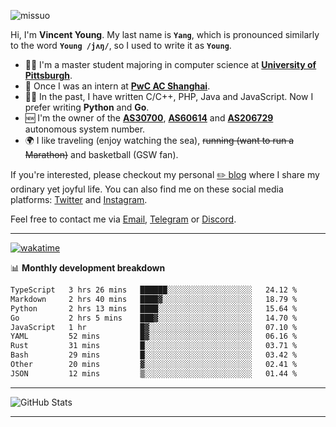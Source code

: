 <p align="left"> <img src="https://komarev.com/ghpvc/?username=missuo&label=Profile%20views&color=0e75b6&style=flat" alt="missuo" /> </p>


Hi, I'm **Vincent Young**. My last name is **`Yang`**, which is pronounced similarly to the word **`Young /jʌŋ/`**, so I used to write it as **`Young`**. 

-  👨‍🎓 I'm a master student majoring in computer science at [**University of Pittsburgh**](https://www.pitt.edu).
-  💼 Once I was an intern at **[PwC AC Shanghai](https://www.linkedin.com/company/pwc-ac-shanghai/)**.
-  👨‍💻 In the past, I have written C/C++, PHP, Java and JavaScript. Now I prefer writing **Python** and **Go**.
-  🆕 I'm the owner of the **[AS30700](https://bgp.tools/as/30700)**, **[AS60614](https://bgp.tools/as/60614)** and **[AS206729](https://bgp.tools/as/206729)** autonomous system number.
-  🌍 I like traveling (enjoy watching the sea), ~~running (want to run a Marathon)~~ and basketball (GSW fan).

If you're interested, please checkout my personal [✏️ blog](https://missuo.me/) where I share my ordinary yet joyful life. You can also find me on these social media platforms: [Twitter](https://twitter.com/m1ssuo) and [Instagram](https://www.instagram.com/missuo.me).

Feel free to contact me via <a href="mailto:i@yyt.moe">Email</a>, [Telegram](https://t.me/missuo) or [Discord](https://discordapp.com/users/missuo#7448).

-------

[![wakatime](https://wakatime.com/badge/user/c13cd961-40ca-417a-afb6-1f9ea8ac295c.svg)](https://wakatime.com/@missuo)

📊 **Monthly development breakdown**
<!--START_SECTION:waka-->

```txt
TypeScript   3 hrs 26 mins   ██████░░░░░░░░░░░░░░░░░░░   24.12 %
Markdown     2 hrs 40 mins   ████▓░░░░░░░░░░░░░░░░░░░░   18.79 %
Python       2 hrs 13 mins   ████░░░░░░░░░░░░░░░░░░░░░   15.64 %
Go           2 hrs 5 mins    ███▓░░░░░░░░░░░░░░░░░░░░░   14.70 %
JavaScript   1 hr            █▓░░░░░░░░░░░░░░░░░░░░░░░   07.10 %
YAML         52 mins         █▓░░░░░░░░░░░░░░░░░░░░░░░   06.16 %
Rust         31 mins         █░░░░░░░░░░░░░░░░░░░░░░░░   03.71 %
Bash         29 mins         █░░░░░░░░░░░░░░░░░░░░░░░░   03.42 %
Other        20 mins         ▓░░░░░░░░░░░░░░░░░░░░░░░░   02.41 %
JSON         12 mins         ▒░░░░░░░░░░░░░░░░░░░░░░░░   01.44 %
```

<!--END_SECTION:waka-->

-------

![GitHub Stats](https://github-readme-stats-opal-alpha-76.vercel.app/api?username=missuo&show_icons=true&theme=transparent)

-------

